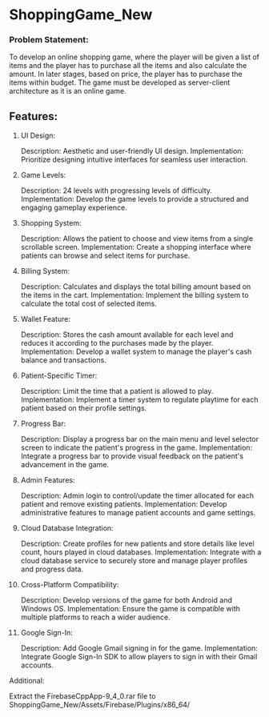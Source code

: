 # ShoppingGame_New

### Problem Statement:
To develop an online shopping game, where the player will be given a list of items and the player has to purchase all the items and also calculate the amount. In later stages, based on price, the player has to purchase the items within budget. The game must be developed as server-client architecture as it is an online game.

## Features:

1. UI Design:

    Description: Aesthetic and user-friendly UI design.
    Implementation: Prioritize designing intuitive interfaces for seamless user interaction.

2. Game Levels:

    Description: 24 levels with progressing levels of difficulty.
    Implementation: Develop the game levels to provide a structured and engaging gameplay experience.

3. Shopping System:

    Description: Allows the patient to choose and view items from a single scrollable screen.
    Implementation: Create a shopping interface where patients can browse and select items for purchase.

4. Billing System:

    Description: Calculates and displays the total billing amount based on the items in the cart.
    Implementation: Implement the billing system to calculate the total cost of selected items.

5. Wallet Feature:

    Description: Stores the cash amount available for each level and reduces it according to the purchases made by the player.
    Implementation: Develop a wallet system to manage the player's cash balance and transactions.

6. Patient-Specific Timer:

    Description: Limit the time that a patient is allowed to play.
    Implementation: Implement a timer system to regulate playtime for each patient based on their profile settings.

7. Progress Bar:

    Description: Display a progress bar on the main menu and level selector screen to indicate the patient's progress in the game.
    Implementation: Integrate a progress bar to provide visual feedback on the patient's advancement in the game.

8. Admin Features:

    Description: Admin login to control/update the timer allocated for each patient and remove existing patients.
    Implementation: Develop administrative features to manage patient accounts and game settings.

9. Cloud Database Integration:

    Description: Create profiles for new patients and store details like level count, hours played in cloud databases.
    Implementation: Integrate with a cloud database service to securely store and manage player profiles and progress data.

10. Cross-Platform Compatibility:

    Description: Develop versions of the game for both Android and Windows OS.
    Implementation: Ensure the game is compatible with multiple platforms to reach a wider audience.

11. Google Sign-In:

    Description: Add Google Gmail signing in for the game.
    Implementation: Integrate Google Sign-In SDK to allow players to sign in with their Gmail accounts.

Additional:

Extract the FirebaseCppApp-9_4_0.rar file to ShoppingGame_New/Assets/Firebase/Plugins/x86_64/

